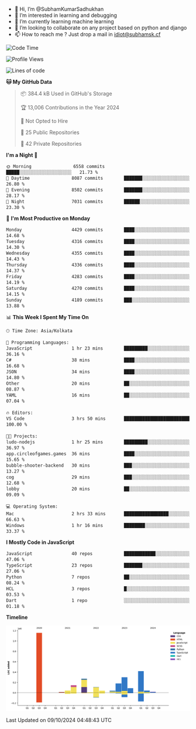 - 👋 Hi, I’m @SubhamKumarSadhukhan
- 👀 I’m interested in learning and debugging
- 🌱 I’m currently learning machine learning
- 💞️ I’m looking to collaborate on any project based on python and django
- 📫 How to reach me ?
      Just drop a mail in idiot@subhamsk.cf

<!---
SubhamKumarSadhukhan/SubhamKumarSadhukhan is a ✨ special ✨ repository because its `README.md` (this file) appears on your GitHub profile.
You can click the Preview link to take a look at your changes.
--->


<!--START_SECTION:waka-->
![Code Time](http://img.shields.io/badge/Code%20Time-2%2C554%20hrs-blue)

![Profile Views](http://img.shields.io/badge/Profile%20Views-3-blue)

![Lines of code](https://img.shields.io/badge/From%20Hello%20World%20I%27ve%20Written-2.8%20million%20lines%20of%20code-blue)

**🐱 My GitHub Data** 

> 📦 384.4 kB Used in GitHub's Storage 
 > 
> 🏆 13,006 Contributions in the Year 2024
 > 
> 🚫 Not Opted to Hire
 > 
> 📜 25 Public Repositories 
 > 
> 🔑 42 Private Repositories 
 > 
**I'm a Night 🦉** 

```text
🌞 Morning                6558 commits        █████░░░░░░░░░░░░░░░░░░░░   21.73 % 
🌆 Daytime                8087 commits        ███████░░░░░░░░░░░░░░░░░░   26.80 % 
🌃 Evening                8502 commits        ███████░░░░░░░░░░░░░░░░░░   28.17 % 
🌙 Night                  7031 commits        ██████░░░░░░░░░░░░░░░░░░░   23.30 % 
```
📅 **I'm Most Productive on Monday** 

```text
Monday                   4429 commits        ████░░░░░░░░░░░░░░░░░░░░░   14.68 % 
Tuesday                  4316 commits        ████░░░░░░░░░░░░░░░░░░░░░   14.30 % 
Wednesday                4355 commits        ████░░░░░░░░░░░░░░░░░░░░░   14.43 % 
Thursday                 4336 commits        ████░░░░░░░░░░░░░░░░░░░░░   14.37 % 
Friday                   4283 commits        ████░░░░░░░░░░░░░░░░░░░░░   14.19 % 
Saturday                 4270 commits        ████░░░░░░░░░░░░░░░░░░░░░   14.15 % 
Sunday                   4189 commits        ███░░░░░░░░░░░░░░░░░░░░░░   13.88 % 
```


📊 **This Week I Spent My Time On** 

```text
🕑︎ Time Zone: Asia/Kolkata

💬 Programming Languages: 
JavaScript               1 hr 23 mins        █████████░░░░░░░░░░░░░░░░   36.16 % 
C#                       38 mins             ████░░░░░░░░░░░░░░░░░░░░░   16.68 % 
JSON                     34 mins             ████░░░░░░░░░░░░░░░░░░░░░   14.80 % 
Other                    20 mins             ██░░░░░░░░░░░░░░░░░░░░░░░   08.87 % 
YAML                     16 mins             ██░░░░░░░░░░░░░░░░░░░░░░░   07.04 % 

🔥 Editors: 
VS Code                  3 hrs 50 mins       █████████████████████████   100.00 % 

🐱‍💻 Projects: 
ludo-nodejs              1 hr 25 mins        █████████░░░░░░░░░░░░░░░░   36.97 % 
app.circleofgames.games  36 mins             ████░░░░░░░░░░░░░░░░░░░░░   15.65 % 
bubble-shooter-backend   30 mins             ███░░░░░░░░░░░░░░░░░░░░░░   13.27 % 
cog                      29 mins             ███░░░░░░░░░░░░░░░░░░░░░░   12.68 % 
lobby                    20 mins             ██░░░░░░░░░░░░░░░░░░░░░░░   09.09 % 

💻 Operating System: 
Mac                      2 hrs 33 mins       █████████████████░░░░░░░░   66.63 % 
Windows                  1 hr 16 mins        ████████░░░░░░░░░░░░░░░░░   33.37 % 
```

**I Mostly Code in JavaScript** 

```text
JavaScript               40 repos            ████████████░░░░░░░░░░░░░   47.06 % 
TypeScript               23 repos            ███████░░░░░░░░░░░░░░░░░░   27.06 % 
Python                   7 repos             ██░░░░░░░░░░░░░░░░░░░░░░░   08.24 % 
HCL                      3 repos             █░░░░░░░░░░░░░░░░░░░░░░░░   03.53 % 
Dart                     1 repo              ░░░░░░░░░░░░░░░░░░░░░░░░░   01.18 % 
```



**Timeline**

![Lines of Code chart](https://raw.githubusercontent.com/SubhamKumarSadhukhan/SubhamKumarSadhukhan/main/assets/bar_graph.png)


 Last Updated on 09/10/2024 04:48:43 UTC
<!--END_SECTION:waka-->
